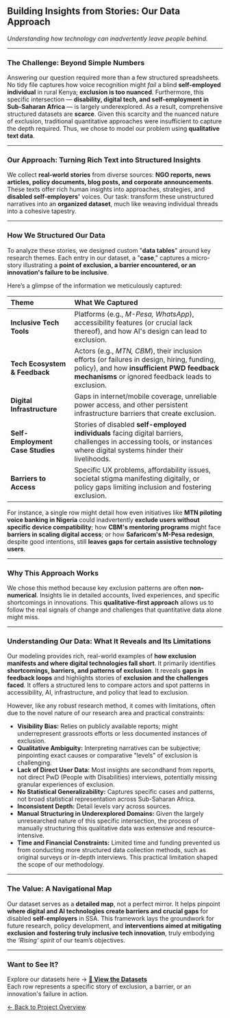 <!-- markdownlint-disable MD033 MD013 MD041-->
## **Building Insights from Stories: Our Data Approach**

*Understanding how technology can inadvertently leave people behind.*

---

### **The Challenge: Beyond Simple Numbers**

Answering our question required more than a few structured spreadsheets. No tidy file captures how voice recognition might *fail* a blind **self-employed individual** in rural Kenya; **exclusion is too nuanced**. Furthermore, this specific intersection — **disability, digital tech, and self-employment in Sub-Saharan Africa** — is largely underexplored. As a result, comprehensive structured datasets are **scarce**. Given this scarcity and the nuanced nature of exclusion, traditional quantitative approaches were insufficient to capture the depth required. Thus, we chose to model our problem using **qualitative text data**.

---

### **Our Approach: Turning Rich Text into Structured Insights**

We collect **real-world stories** from diverse sources: **NGO reports, news articles, policy documents, blog posts, and corporate announcements**. These texts offer rich human insights into approaches, strategies, and **disabled self-employers'** voices. Our task: transform these unstructured narratives into an **organized dataset**, much like weaving individual threads into a cohesive tapestry.

---

### **How We Structured Our Data**

To analyze these stories, we designed custom "**data tables**" around key research themes. Each entry in our dataset, a "**case**," captures a micro-story illustrating a **point of exclusion, a barrier encountered, or an innovation's failure to be inclusive**.

Here’s a glimpse of the information we meticulously captured:

<!-- markdownlint-disable MD013 -->

| Theme                     | What We Captured                                                                                                                                                                                                                                                                          |
| :------------------------ | :---------------------------------------------------------------------------------------------------------------------------------------------------------------------------------------------------------------------------------------------------------------------------------------- |
| **Inclusive Tech Tools** | Platforms (e.g., *M-Pesa, WhatsApp*), accessibility features (or crucial lack thereof), and how AI's design can lead to exclusion.                                                                                                                                                                |
| **Tech Ecosystem & Feedback** | Actors (e.g., *MTN, CBM*), their inclusion efforts (or failures in design, hiring, funding, policy), and how **insufficient PWD feedback mechanisms** or ignored feedback leads to exclusion.                                                                                               |
| **Digital Infrastructure** | Gaps in internet/mobile coverage, unreliable power access, and other persistent infrastructure barriers that create exclusion.                                                                                                                                                          |
| **Self-Employment Case Studies** | Stories of disabled **self-employed individuals** facing digital barriers, challenges in accessing tools, or instances where digital systems hinder their livelihoods.                                                                                                                            |
| **Barriers to Access** | Specific UX problems, affordability issues, societal stigma manifesting digitally, or policy gaps limiting inclusion and fostering exclusion.            |

<!-- markdownlint-enable MD013 -->

For instance, a single row might detail how even initiatives like
**MTN piloting voice banking in Nigeria** could inadvertently **exclude users
without specific device compatibility**; how **CBM's mentoring programs** might
face **barriers in scaling digital access**; or how **Safaricom's
M-Pesa redesign**, despite good intentions, still **leaves gaps for certain
assistive technology users**.

---

### **Why This Approach Works**

We chose this method because key exclusion patterns are often
**non-numerical**. Insights lie in detailed accounts, lived experiences, and
specific shortcomings in innovations. This **qualitative-first approach** allows
us to follow the real signals of change and challenges that quantitative data
alone might miss.

---

### **Understanding Our Data: What It Reveals and Its Limitations**

Our modeling provides rich, real-world examples of **how exclusion manifests
and where digital technologies fall short**. It primarily identifies
**shortcomings, barriers, and patterns of exclusion**. It reveals
**gaps in feedback loops** and highlights stories of **exclusion and the
challenges faced**. It offers a structured lens to compare actors and spot
patterns in accessibility, AI, infrastructure, and policy that lead to exclusion.

However, like any robust research method, it comes with limitations, often due
to the novel nature of our research area and practical constraints:

* **Visibility Bias:** Relies on publicly available reports; might
  underrepresent grassroots efforts or less documented instances of exclusion.
* **Qualitative Ambiguity:** Interpreting narratives can be subjective;
  pinpointing exact causes or comparative "levels" of exclusion is challenging.
* **Lack of Direct User Data:** Most insights are secondhand from reports,
  not direct PwD (People with Disabilities) interviews, potentially missing
  granular experiences of exclusion.
* **No Statistical Generalizability:** Captures specific cases and patterns,
  not broad statistical representation across Sub-Saharan Africa.
* **Inconsistent Depth:** Detail levels vary across sources.
* **Manual Structuring in Underexplored Domains:** Given the largely
  unresearched nature of this specific intersection, the process of manually
  structuring this qualitative data was extensive and resource-intensive.
* **Time and Financial Constraints:** Limited time and funding prevented us
  from conducting more structured data collection methods, such as original
surveys or in-depth interviews. This practical limitation shaped the scope
of our methodology.

---
<!-- markdownlint-disable MD013-->

### **The Value: A Navigational Map**

Our dataset serves as a **detailed map**, not a perfect mirror. It
helps pinpoint **where digital and AI technologies create barriers and crucial gaps** for disabled **self-employers** in SSA. This framework lays the groundwork for future research, policy development, and **interventions aimed at mitigating exclusion and fostering truly inclusive tech innovation**, truly embodying the *‘Rising’ spirit* of our team’s objectives.

---

### **Want to See It?**

Explore our datasets here → [**🔗 View the Datasets**](README.md#-directory-guide)  
Each row represents a specific story of exclusion, a barrier, or an innovation's failure in action.

[← Back to Project Overview](../README.md)
